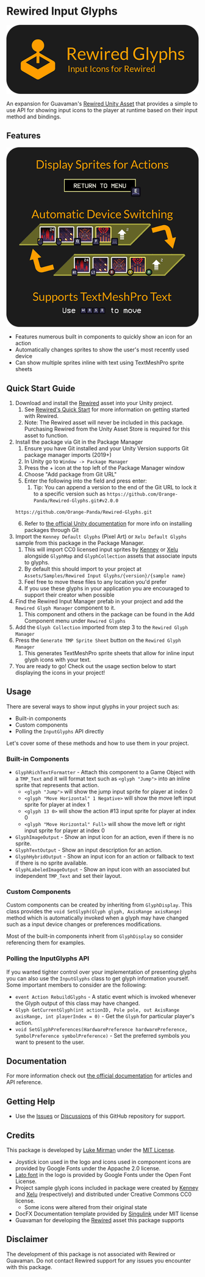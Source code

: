 # Rewired Input Glyphs

![Rewired Input Glyphs Logo](.github/images/Rewired-Glyphs%20Readme%20Logo.png)

An expansion for Guavaman's [Rewired Unity Asset](https://assetstore.unity.com/packages/tools/utilities/rewired-21676) that provides a simple to use API for showing input icons to the player at runtime based on their input method and bindings.

## Features

![Features](.github/images/Rewired-Glyphs%20Readme%20Features.png)

- Features numerous built in components to quickly show an icon for an action
- Automatically changes sprites to show the user's most recently used device
- Can show multiple sprites inline with text using TextMeshPro sprite sheets

## Quick Start Guide

1. Download and install the [Rewired](https://assetstore.unity.com/packages/tools/utilities/rewired-21676) asset into your Unity project.
	1. See [Rewired's Quick Start](https://guavaman.com/projects/rewired/docs/QuickStart.html) for more information on getting started with Rewired.
	2. Note: The Rewired asset will never be included in this package. Purchasing Rewired from the Unity Asset Store is required for this asset to function.
2. Install the package via Git in the Package Manager
	1. Ensure you have Git installed and your Unity Version supports Git package manager imports (2019+)
	2. In Unity go to `Window -> Package Manager`
	3. Press the + icon at the top left of the Package Manager window
	4. Choose "Add package from Git URL"
	5. Enter the following into the field and press enter: 
	   1. Tip: You can append a version to the end of the Git URL to lock it to a specific version such as `https://github.com/Orange-Panda/Rewired-Glyphs.git#v2.0.0`
	```
	https://github.com/Orange-Panda/Rewired-Glyphs.git
	```
	6. Refer to [the official Unity documentation](https://docs.unity3d.com/Manual/upm-ui-giturl.html) for more info on installing packages through Git
3. Import the `Kenney Default Glyphs` (Pixel Art) or `Xelu Default Glyphs` sample from this package in the Package Manager.
	1. This will import CC0 licensed input sprites by [Kenney](https://kenney.nl/assets/input-prompts-pixel-16) or [Xelu](https://thoseawesomeguys.com/prompts/) alongside `GlyphMap` and `GlyphCollection` assets that associate inputs to glyphs.
	2. By default this should import to your project at `Assets/Samples/Rewired Input Glyphs/{version}/{sample name}`
	3. Feel free to move these files to any location you'd prefer
	4. If you use these glyphs in your application you are encouraged to support their creator when possible
4. Find the Rewired Input Manager prefab in your project and add the `Rewired Glyph Manager` component to it.
	1. This component and others in the package can be found in the Add Component menu under `Rewired Glyphs`
5. Add the `Glyph Collection` imported from step 3 to the `Rewired Glyph Manager`
6. Press the `Generate TMP Sprite Sheet` button on the `Rewired Glyph Manager`
	1. This generates TextMeshPro sprite sheets that allow for inline input glyph icons with your text.
7. You are ready to go! Check out the usage section below to start displaying the icons in your project!

## Usage

There are several ways to show input glyphs in your project such as:
- Built-in components
- Custom components
- Polling the `InputGlyphs` API directly

Let's cover some of these methods and how to use them in your project.

### Built-in Components

- `GlyphRichTextFormatter` - Attach this component to a Game Object with a `TMP_Text` and it will format text such as `<glyph "Jump">` into an inline sprite that represents that action.
	- `<glyph "Jump">` will show the jump input sprite for player at index 0
	- `<glyph "Move Horizontal" 1 Negative>` will show the move left input sprite for player at index 1
	- `<glyph 13 0>` will show the action #13 input sprite for player at index 0
    - `<glyph "Move Horizontal" Full>` will show the move left or right input sprite for player at index 0
- `GlyphImageOutput` - Show an input icon for an action, even if there is no sprite.
- `GlyphTextOutput` - Show an input description for an action.
- `GlyphHybridOutput` - Show an input icon for an action or fallback to text if there is no sprite available.
- `GlyphLabeledImageOutput` - Show an input icon with an associated but independent `TMP_Text` and set their layout.

### Custom Components

Custom components can be created by inheriting from `GlyphDisplay`.
This class provides the `void SetGlyph(Glyph glyph, AxisRange axisRange)` method which is automatically invoked when a glyph may have changed such as a input device changes or preferences modifications.

Most of the built-in components inherit from `GlyphDisplay` so consider referencing them for examples.

### Polling the InputGlyphs API

If you wanted tighter control over your implementation of presenting glyphs you can also use the `InputGlyphs` class to get glyph information yourself.
Some important members to consider are the following:

- `event Action RebuildGlyphs` - A static event which is invoked whenever the Glyph output of this class may have changed.
- `Glyph GetCurrentGlyph(int actionID, Pole pole, out AxisRange axisRange, int playerIndex = 0)` - Get the `Glyph` for particular player's action.
- `void SetGlyphPreferences(HardwarePreference hardwarePreference, SymbolPreference symbolPreference)` - Set the preferred symbols you want to present to the user.

## Documentation

For more information check out [the official documentation](https://orange-panda.github.io/Rewired-Glyphs/) for articles and API reference.

## Getting Help

- Use the [Issues](https://github.com/Orange-Panda/Rewired-Glyphs/issues) or [Discussions](https://github.com/Orange-Panda/Rewired-Glyphs/discussions) of this GitHub repository for support.

## Credits

This package is developed by [Luke Mirman](https://lukemirman.com/) under the [MIT License](LICENSE.md).

- Joystick icon used in the logo and icons used in component icons are provided by Google Fonts under the Appache 2.0 license.
- [Lato font](https://fonts.google.com/specimen/Lato/about) in the logo is provided by Google Fonts under the Open Font License.
- Project sample glyph icons included in package were created by [Kenney](https://kenney.nl/assets/input-prompts-pixel-16) and [Xelu](https://thoseawesomeguys.com/prompts/) (respectively) and distributed under Creative Commons CC0 license.
    - Some icons were altered from their original state
- DocFX Documentation template provided by [Singulink](https://github.com/Singulink/SingulinkFX/) under MIT license
- Guavaman for developing the [Rewired](https://guavaman.com/projects/rewired/) asset this package supports

## Disclaimer

The development of this package is not associated with Rewired or Guavaman.
Do not contact Rewired support for any issues you encounter with this package.